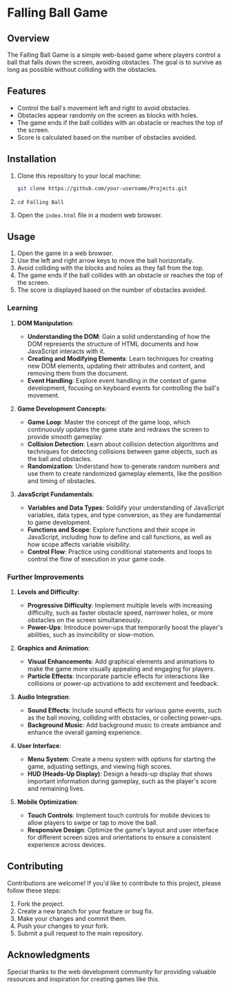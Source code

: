 # Falling Ball Game

## Overview

The Falling Ball Game is a simple web-based game where players control a ball that falls down the screen, avoiding obstacles. The goal is to survive as long as possible without colliding with the obstacles.

## Features

- Control the ball's movement left and right to avoid obstacles.
- Obstacles appear randomly on the screen as blocks with holes.
- The game ends if the ball collides with an obstacle or reaches the top of the screen.
- Score is calculated based on the number of obstacles avoided.

## Installation

1. Clone this repository to your local machine:

   ```bash
   git clone https://github.com/your-username/Projects.git
   ```

2. `cd Falling Ball`

3. Open the `index.html` file in a modern web browser.

## Usage

1. Open the game in a web browser.
2. Use the left and right arrow keys to move the ball horizontally.
3. Avoid colliding with the blocks and holes as they fall from the top.
4. The game ends if the ball collides with an obstacle or reaches the top of the screen.
5. The score is displayed based on the number of obstacles avoided.

### Learning

1. **DOM Manipulation**:

   - **Understanding the DOM**: Gain a solid understanding of how the DOM represents the structure of HTML documents and how JavaScript interacts with it.
   - **Creating and Modifying Elements**: Learn techniques for creating new DOM elements, updating their attributes and content, and removing them from the document.
   - **Event Handling**: Explore event handling in the context of game development, focusing on keyboard events for controlling the ball's movement.

2. **Game Development Concepts**:

   - **Game Loop**: Master the concept of the game loop, which continuously updates the game state and redraws the screen to provide smooth gameplay.
   - **Collision Detection**: Learn about collision detection algorithms and techniques for detecting collisions between game objects, such as the ball and obstacles.
   - **Randomization**: Understand how to generate random numbers and use them to create randomized gameplay elements, like the position and timing of obstacles.

3. **JavaScript Fundamentals**:
   - **Variables and Data Types**: Solidify your understanding of JavaScript variables, data types, and type conversion, as they are fundamental to game development.
   - **Functions and Scope**: Explore functions and their scope in JavaScript, including how to define and call functions, as well as how scope affects variable visibility.
   - **Control Flow**: Practice using conditional statements and loops to control the flow of execution in your game code.

### Further Improvements

1. **Levels and Difficulty**:

   - **Progressive Difficulty**: Implement multiple levels with increasing difficulty, such as faster obstacle speed, narrower holes, or more obstacles on the screen simultaneously.
   - **Power-Ups**: Introduce power-ups that temporarily boost the player's abilities, such as invincibility or slow-motion.

2. **Graphics and Animation**:

   - **Visual Enhancements**: Add graphical elements and animations to make the game more visually appealing and engaging for players.
   - **Particle Effects**: Incorporate particle effects for interactions like collisions or power-up activations to add excitement and feedback.

3. **Audio Integration**:

   - **Sound Effects**: Include sound effects for various game events, such as the ball moving, colliding with obstacles, or collecting power-ups.
   - **Background Music**: Add background music to create ambiance and enhance the overall gaming experience.

4. **User Interface**:

   - **Menu System**: Create a menu system with options for starting the game, adjusting settings, and viewing high scores.
   - **HUD (Heads-Up Display)**: Design a heads-up display that shows important information during gameplay, such as the player's score and remaining lives.

5. **Mobile Optimization**:
   - **Touch Controls**: Implement touch controls for mobile devices to allow players to swipe or tap to move the ball.
   - **Responsive Design**: Optimize the game's layout and user interface for different screen sizes and orientations to ensure a consistent experience across devices.

## Contributing

Contributions are welcome! If you'd like to contribute to this project, please follow these steps:

1. Fork the project.
2. Create a new branch for your feature or bug fix.
3. Make your changes and commit them.
4. Push your changes to your fork.
5. Submit a pull request to the main repository.

## Acknowledgments

Special thanks to the web development community for providing valuable resources and inspiration for creating games like this.
